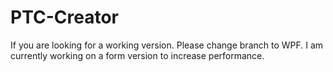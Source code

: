 # PTC-Creator


If you are looking for a working version. Please change branch to WPF. I am currently working on a form version to increase performance. 